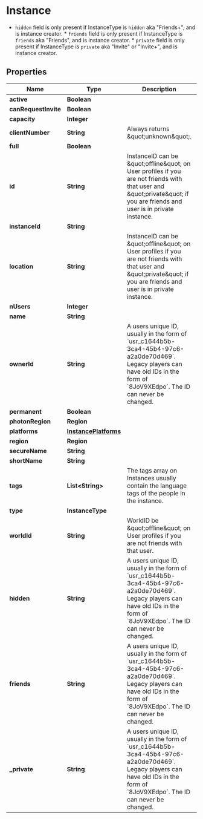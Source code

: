 

# Instance

* `hidden` field is only present if InstanceType is `hidden` aka \"Friends+\", and is instance creator. * `friends` field is only present if InstanceType is `friends` aka \"Friends\", and is instance creator. * `private` field is only present if InstanceType is `private` aka \"Invite\" or \"Invite+\", and is instance creator.

## Properties

Name | Type | Description | Notes
------------ | ------------- | ------------- | -------------
**active** | **Boolean** |  | 
**canRequestInvite** | **Boolean** |  | 
**capacity** | **Integer** |  | 
**clientNumber** | **String** | Always returns \&quot;unknown\&quot;. | 
**full** | **Boolean** |  | 
**id** | **String** | InstanceID can be \&quot;offline\&quot; on User profiles if you are not friends with that user and \&quot;private\&quot; if you are friends and user is in private instance. | 
**instanceId** | **String** |  | 
**location** | **String** | InstanceID can be \&quot;offline\&quot; on User profiles if you are not friends with that user and \&quot;private\&quot; if you are friends and user is in private instance. | 
**nUsers** | **Integer** |  | 
**name** | **String** |  | 
**ownerId** | **String** | A users unique ID, usually in the form of &#x60;usr_c1644b5b-3ca4-45b4-97c6-a2a0de70d469&#x60;. Legacy players can have old IDs in the form of &#x60;8JoV9XEdpo&#x60;. The ID can never be changed. |  [optional]
**permanent** | **Boolean** |  | 
**photonRegion** | **Region** |  | 
**platforms** | [**InstancePlatforms**](InstancePlatforms.md) |  | 
**region** | **Region** |  | 
**secureName** | **String** |  | 
**shortName** | **String** |  |  [optional]
**tags** | **List&lt;String&gt;** | The tags array on Instances usually contain the language tags of the people in the instance.  | 
**type** | **InstanceType** |  | 
**worldId** | **String** | WorldID be \&quot;offline\&quot; on User profiles if you are not friends with that user. | 
**hidden** | **String** | A users unique ID, usually in the form of &#x60;usr_c1644b5b-3ca4-45b4-97c6-a2a0de70d469&#x60;. Legacy players can have old IDs in the form of &#x60;8JoV9XEdpo&#x60;. The ID can never be changed. |  [optional]
**friends** | **String** | A users unique ID, usually in the form of &#x60;usr_c1644b5b-3ca4-45b4-97c6-a2a0de70d469&#x60;. Legacy players can have old IDs in the form of &#x60;8JoV9XEdpo&#x60;. The ID can never be changed. |  [optional]
**_private** | **String** | A users unique ID, usually in the form of &#x60;usr_c1644b5b-3ca4-45b4-97c6-a2a0de70d469&#x60;. Legacy players can have old IDs in the form of &#x60;8JoV9XEdpo&#x60;. The ID can never be changed. |  [optional]



